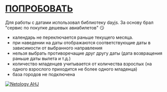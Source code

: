 # [ПОПРОБОВАТЬ](https://johnnystorm19.github.io/ahj-HTML_forms-task_3/)

Для работы с датами использовал библиотеку dayjs. За основу брал "сервис по покупке дешевых авиабилетов" :smirk:
- календарь не переключается раньше текущего месяца. 
- при наведении на даты отображаются соответствующие даты в зависимости от выбранного направления
- нельзя выбрать противоречащие друг другу даты (дата возвращения раньше даты вылета и т.д.)
- количество младенцев учитывается от количества взрослых (на одного взрослого приходится не более одного младенца)
- база городов не подключена

[![Netology AHJ](https://github.com/JohnnyStorm19/ahj-HTML_forms-task_3/actions/workflows/web.yml/badge.svg)](https://github.com/JohnnyStorm19/ahj-HTML_forms-task_3/actions/workflows/web.yml)
